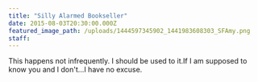 ```yaml
---
title: "Silly Alarmed Bookseller"
date: 2015-08-03T20:30:00.000Z
featured_image_path: /uploads/1444597345902_1441983608303_SFAmy.png
staff:
---
```

This happens not infrequently. I should be used to it.If I am supposed to know you and I don't...I have no excuse.